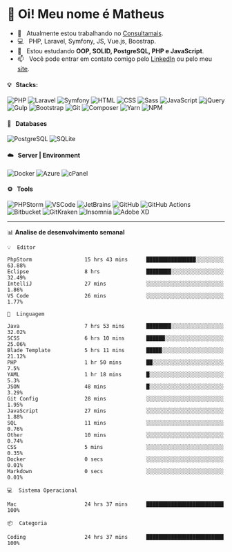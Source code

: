 # 👋 Oi! Meu nome é Matheus

- 🔭 &nbsp; Atualmente estou trabalhando no [Consultamais](https://consultamais.com.br/).
- 💻 &nbsp; PHP, Laravel, Symfony, JS, Vue.js, Boostrap.
- 🌱 &nbsp; Estou estudando **OOP, SOLID, PostgreSQL, PHP e JavaScript**.
- 📫 &nbsp; Você pode entrar em contato comigo pelo [LinkedIn](https://www.linkedin.com/in/matheuscamargoxavier/) ou pelo meu [site](https://matheuscamargo.co).

#### 💡 &nbsp; Stacks:
![PHP](https://img.shields.io/badge/-PHP-777BB4?&logo=php&logoColor=FFFFFF)
![Laravel](https://img.shields.io/badge/-Laravel-FF2D20?&logo=laravel&logoColor=FFFFFF)
![Symfony](https://img.shields.io/badge/-Symfony-000000?&logo=symfony&logoColor=FFFFFF)
![HTML](https://img.shields.io/badge/-HTML-E34F26?&logo=html5&logoColor=FFFFFF)
![CSS](https://img.shields.io/badge/-CSS-1572B6?&logo=css3&logoColor=FFFFFF)
![Sass](https://img.shields.io/badge/-Sass-CC6699?&logo=sass&logoColor=FFFFFF)
![JavaScript](https://img.shields.io/badge/-JavaScript-F7DF1E?&logo=javascript&logoColor=FFFFFF)
![jQuery](https://img.shields.io/badge/-jQuery-0769AD?&logo=jquery&logoColor=FFFFFF)
![Gulp](https://img.shields.io/badge/-Gulp-CF4647?&logo=gulp&logoColor=FFFFFF)
![Bootstrap](https://img.shields.io/badge/-Bootstrap-7952B3?&logo=bootstrap&logoColor=FFFFFF)
![Git](https://img.shields.io/badge/-Git-F05032?&logo=git&logoColor=FFFFFF)
![Composer](https://img.shields.io/badge/-Composer-885630?&logo=composer&logoColor=FFFFFF)
![Yarn](https://img.shields.io/badge/-Yarn-2C8EBB?&logo=yarn&logoColor=FFFFFF)
![NPM](https://img.shields.io/badge/-npm-CB3837?&logo=npm&logoColor=FFFFFF)

#### 💾 &nbsp; Databases
![PostgreSQL](https://img.shields.io/badge/-PostgreSQL-336791?&logo=PostgreSQL&logoColor=FFFFFF)
![SQLite](https://img.shields.io/badge/-SQLite-003B57?&logo=SQLite&logoColor=FFFFFF)

#### ☁️ &nbsp; Server | Environment
![Docker](https://img.shields.io/badge/-Docker-2496ED?&logo=docker&logoColor=FFFFFF)
![Azure](https://img.shields.io/badge/-Azure-0089D6?&logo=microsoft%20azure&logoColor=FFFFFF)
![cPanel](https://img.shields.io/badge/-cPanel-FF6C2C?&logo=cpanel&logoColor=FFFFFF)

#### ⚙️ &nbsp; Tools
![PHPStorm](https://img.shields.io/badge/-PHPStorm-000000?&logo=PHPStorm&logoColor=FFFFFF)
![VSCode](https://img.shields.io/badge/-VSCode-007ACC?&logo=Visual%20Studio%20Code&logoColor=FFFFFF) 
![JetBrains](https://img.shields.io/badge/-JetBrains-000000?&logo=jetbrains&logoColor=FFFFFF) 
![GitHub](https://img.shields.io/badge/-GitHub-181717?&logo=github&logoColor=FFFFFF) 
![GitHub Actions](https://img.shields.io/badge/-GitHub%20Actions-181717?&logo=GitHub%20Actions&logoColor=FFFFFF) 
![Bitbucket](https://img.shields.io/badge/-Bitbucket-0052CC?&logo=bitbucket&logoColor=FFFFFF)
![GitKraken](https://img.shields.io/badge/-GitKraken-179287?&logo=GitKraken&logoColor=FFFFFF)
![Insomnia](https://img.shields.io/badge/-Insomnia-5849BE?&logo=Insomnia&logoColor=FFFFFF)
![Adobe XD](https://img.shields.io/badge/-Adobe%20XD-FF61F6?&logo=adobe%20xd&logoColor=FFFFFF) 
_______

📊  **Analise de desenvolvimento semanal**
```text
💡  Editor

PhpStorm                 15 hrs 43 mins      ████████████████░░░░░░░░░     63.88%
Eclipse                  8 hrs               ████████░░░░░░░░░░░░░░░░░     32.49%
IntelliJ                 27 mins             ░░░░░░░░░░░░░░░░░░░░░░░░░      1.86%
VS Code                  26 mins             ░░░░░░░░░░░░░░░░░░░░░░░░░      1.77%
```
```text
💬  Linguagem

Java                     7 hrs 53 mins       ████████░░░░░░░░░░░░░░░░░     32.02%
SCSS                     6 hrs 10 mins       ██████░░░░░░░░░░░░░░░░░░░     25.06%
Blade Template           5 hrs 11 mins       █████░░░░░░░░░░░░░░░░░░░░     21.12%
PHP                      1 hr 50 mins        ██░░░░░░░░░░░░░░░░░░░░░░░       7.5%
YAML                     1 hr 18 mins        █░░░░░░░░░░░░░░░░░░░░░░░░       5.3%
JSON                     48 mins             █░░░░░░░░░░░░░░░░░░░░░░░░      3.29%
Git Config               28 mins             ░░░░░░░░░░░░░░░░░░░░░░░░░      1.95%
JavaScript               27 mins             ░░░░░░░░░░░░░░░░░░░░░░░░░      1.88%
SQL                      11 mins             ░░░░░░░░░░░░░░░░░░░░░░░░░      0.76%
Other                    10 mins             ░░░░░░░░░░░░░░░░░░░░░░░░░      0.74%
CSS                      5 mins              ░░░░░░░░░░░░░░░░░░░░░░░░░      0.35%
Docker                   0 secs              ░░░░░░░░░░░░░░░░░░░░░░░░░      0.01%
Markdown                 0 secs              ░░░░░░░░░░░░░░░░░░░░░░░░░      0.01%
```
```text
💻  Sistema Operacional

Mac                      24 hrs 37 mins      █████████████████████████       100%
```
```text
📦  Categoria

Coding                   24 hrs 37 mins      █████████████████████████       100%
```
